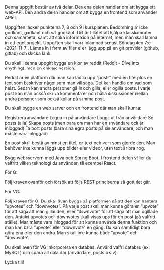 Denna uppgift består av två delar. Den ena delen handlar om att bygga ett web-API. Den andra delen handlar om att bygga en frontend som använder APIet.

 

Uppgiften täcker punkterna 7, 8 och 9 i kursplanen. Bedömning är icke godkänt, godkänt och väl godkänt. Det är tillåtet att hjälpa klasskamrater och samarbeta, samt att söka information på internet, men man skall lämna in ett eget projekt. Uppgiften skall vara inlämnad senast Söndag den 7:e (2021-11-7). Lämna in i form av filer eller lägg upp på en git provider (github, gitlab) och skicka länk.

 

Du skall i denna uppgift bygga en klon av reddit (Reddit - Dive into anything), men en enklare version.

 

Reddit är en platform där man kan ladda upp ”posts” med en titel plus en text som beskriver något som man vill säga. Det kan handla om vad som helst. Sedan kan andra personer gå in och gilla, eller ogilla posts. I varje post kan man också skriva kommentarer och hålla diskussioner mellan andra personer som också kollar på samma post.

 

Du skall bygga en web server och en frontend där man skall kunna:

Registrera användare
Logga in på användare
Logga ut från användare
Se posts (alla)
Skapa posts (men bara om man har en användare och är inloggad)
Ta bort posts (bara sina egna posts på sin användare, och man måste vara inloggad)
 

En post skall bestå av minst en titel, en text och vem som gjorde den. Man behöver inte kunna lägga upp bilder eller videor, utan text är bra nog.

 

Bygg webbservern med Java och Spring Boot. I frontend delen väljer du valfritt vilken teknologi du använder, till exempel React.

 

För G:

Följ kraven ovanför och försök att följa REST principerna så gott det går.

 

För VG:

Följ kraven för G. Du skall även bygga på platformen så att den kan hantera ”upvotes” och ”downvotes”. På varje post skall man kunna göra en ”upvote” för att säga att man gillar den, eller ”downvote” för att säga att man ogillade den. Antalet upvotes och downvotes skall visas upp för en post (på valfritt ställe). Man måste vara inloggad för att kunna använda denna funktion och man kan bara ”upvote” eller ”downvote” en gång. Du kan samtidigt bara göra ena eller den andra. Man skall inte kunna både ”upvote” och ”downvote”.

Du skall även för VG inkorporera en databas. Använd valfri databas (ex: MySQL) och spara all data där (användare, posts o.s.v).

 

 

Lycka till!
